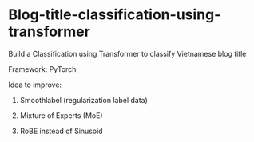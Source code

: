 # Blog-title-classification-using-transformer
Build a Classification using Transformer to classify Vietnamese blog title

Framework: PyTorch

Idea to improve:

1. Smoothlabel (regularization label data)

2. Mixture of Experts (MoE)

3. RoBE instead of Sinusoid
